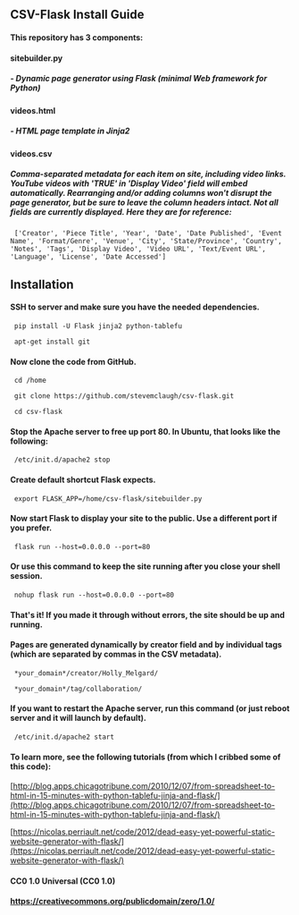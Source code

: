 ## CSV-Flask Install Guide


#### This repository has 3 components:

#### sitebuilder.py 
#####   - Dynamic page generator using Flask (minimal Web framework for Python)

#### videos.html
#####   - HTML page template in Jinja2

#### videos.csv 
##### Comma-separated metadata for each item on site, including video links. YouTube videos with 'TRUE' in 'Display Video' field will embed automatically. Rearranging and/or adding columns won't disrupt the page generator, but be sure to leave the column headers intact. Not all fields are currently displayed. Here they are for reference:

     ['Creator', 'Piece Title', 'Year', 'Date', 'Date Published', 'Event Name', 'Format/Genre', 'Venue', 'City', 'State/Province', 'Country', 'Notes', 'Tags', 'Display Video', 'Video URL', 'Text/Event URL', 'Language', 'License', 'Date Accessed']


## Installation


#### SSH to server and make sure you have the needed dependencies.

     pip install -U Flask jinja2 python-tablefu

     apt-get install git

#### Now clone the code from GitHub.

     cd /home

     git clone https://github.com/stevemclaugh/csv-flask.git

     cd csv-flask

#### Stop the Apache server to free up port 80. In Ubuntu, that looks like the following:

     /etc/init.d/apache2 stop

#### Create default shortcut Flask expects.

     export FLASK_APP=/home/csv-flask/sitebuilder.py

#### Now start Flask to display your site to the public. Use a different port if you prefer.

     flask run --host=0.0.0.0 --port=80

#### Or use this command to keep the site running after you close your shell session.

     nohup flask run --host=0.0.0.0 --port=80

#### That's it! If you made it through without errors, the site should be up and running.

#### Pages are generated dynamically by creator field and by individual tags (which are separated by commas in the CSV metadata).

     *your_domain*/creator/Holly_Melgard/

     *your_domain*/tag/collaboration/
     

#### If you want to restart the Apache server, run this command (or just reboot server and it will launch by default).

     /etc/init.d/apache2 start



#### 

#### To learn more, see the following tutorials (from which I cribbed some of this code):
     
[http://blog.apps.chicagotribune.com/2010/12/07/from-spreadsheet-to-html-in-15-minutes-with-python-tablefu-jinja-and-flask/](http://blog.apps.chicagotribune.com/2010/12/07/from-spreadsheet-to-html-in-15-minutes-with-python-tablefu-jinja-and-flask/)
     
[https://nicolas.perriault.net/code/2012/dead-easy-yet-powerful-static-website-generator-with-flask/](https://nicolas.perriault.net/code/2012/dead-easy-yet-powerful-static-website-generator-with-flask/)



#### CC0 1.0 Universal (CC0 1.0)

#### https://creativecommons.org/publicdomain/zero/1.0/

